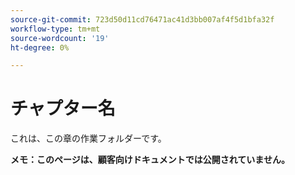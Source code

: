 ```yaml
---
source-git-commit: 723d50d11cd76471ac41d3bb007af4f5d1bfa32f
workflow-type: tm+mt
source-wordcount: '19'
ht-degree: 0%

---
```

# チャプター名

これは、この章の作業フォルダーです。

**メモ：このページは、顧客向けドキュメントでは公開されていません。**
